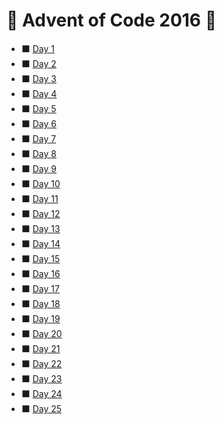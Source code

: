 # :christmas_tree: Advent of Code 2016 :christmas_tree:


* :black_large_square: [Day 1](https://github.com/savio-henrique/advent-of-code/tree/master/2016/Day%201)
* :black_large_square: [Day 2](https://github.com/savio-henrique/advent-of-code/tree/master/2016/Day%202)
* :black_large_square: [Day 3](https://github.com/savio-henrique/advent-of-code/tree/master/2016/Day%203)
* :black_large_square: [Day 4](https://github.com/savio-henrique/advent-of-code/tree/master/2016/Day%204)
* :black_large_square: [Day 5](https://github.com/savio-henrique/advent-of-code/tree/master/2016/Day%205)
* :black_large_square: [Day 6](https://github.com/savio-henrique/advent-of-code/tree/master/2016/Day%206)
* :black_large_square: [Day 7](https://github.com/savio-henrique/advent-of-code/tree/master/2016/Day%207)
* :black_large_square: [Day 8](https://github.com/savio-henrique/advent-of-code/tree/master/2016/Day%208)
* :black_large_square: [Day 9](https://github.com/savio-henrique/advent-of-code/tree/master/2016/Day%209)
* :black_large_square: [Day 10](https://github.com/savio-henrique/advent-of-code/tree/master/2016/Day%2010)
* :black_large_square: [Day 11](https://github.com/savio-henrique/advent-of-code/tree/master/2016/Day%2011)
* :black_large_square: [Day 12](https://github.com/savio-henrique/advent-of-code/tree/master/2016/Day%2012)
* :black_large_square: [Day 13](https://github.com/savio-henrique/advent-of-code/tree/master/2016/Day%2013)
* :black_large_square: [Day 14](https://github.com/savio-henrique/advent-of-code/tree/master/2016/Day%2014)
* :black_large_square: [Day 15](https://github.com/savio-henrique/advent-of-code/tree/master/2016/Day%2015)
* :black_large_square: [Day 16](https://github.com/savio-henrique/advent-of-code/tree/master/2016/Day%2016)
* :black_large_square: [Day 17](https://github.com/savio-henrique/advent-of-code/tree/master/2016/Day%2017)
* :black_large_square: [Day 18](https://github.com/savio-henrique/advent-of-code/tree/master/2016/Day%2018)
* :black_large_square: [Day 19](https://github.com/savio-henrique/advent-of-code/tree/master/2016/Day%2019)
* :black_large_square: [Day 20](https://github.com/savio-henrique/advent-of-code/tree/master/2016/Day%2020)
* :black_large_square: [Day 21](https://github.com/savio-henrique/advent-of-code/tree/master/2016/Day%2021)
* :black_large_square: [Day 22](https://github.com/savio-henrique/advent-of-code/tree/master/2016/Day%2022)
* :black_large_square: [Day 23](https://github.com/savio-henrique/advent-of-code/tree/master/2016/Day%2023)
* :black_large_square: [Day 24](https://github.com/savio-henrique/advent-of-code/tree/master/2016/Day%2024)
* :black_large_square: [Day 25](https://github.com/savio-henrique/advent-of-code/tree/master/2016/Day%2025)

